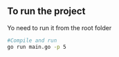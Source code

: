 
## To run the project

Yo need to run it from the root folder

```bash
#Compile and run
go run main.go -p 5
```
